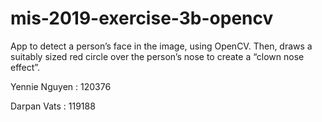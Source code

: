 # mis-2019-exercise-3b-opencv

App to detect a person’s face in the image, using OpenCV. Then, draws a suitably sized
red circle over the person’s nose to create a “clown nose effect”.

Yennie Nguyen : 120376

Darpan Vats : 119188

